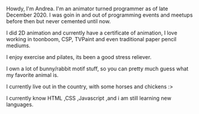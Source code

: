   Howdy, I'm Andrea. I'm an animator turned programmer as of late December 2020. I was goin in and out of programming events and meetups before then but never cemented until now.
  
  I did 2D animation and currently have a certificate of animation, I love working in toonboom, CSP, TVPaint and even traditional paper pencil mediums.
  
  I enjoy exercise and pilates, its been a good stress reliever.
  
  I own a lot of bunny/rabbit motif stuff, so you can pretty much guess what my favorite animal is.
  
  I currently live out in the country, with some horses and chickens :>
  
  I currently know HTML ,CSS ,Javascript ,and i am still learning new languages.
